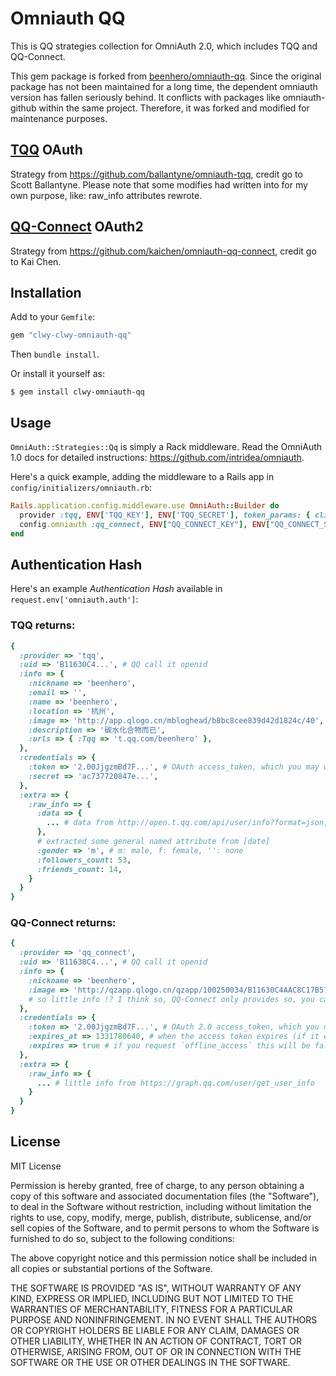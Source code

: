 # Omniauth QQ

This is QQ strategies collection for OmniAuth 2.0, which includes TQQ and QQ-Connect.

This gem package is forked from [beenhero/omniauth-qq](https://github.com/beenhero/omniauth-qq).
Since the original package has not been maintained for a long time, the dependent omniauth version has fallen seriously behind.
It conflicts with packages like omniauth-github within the same project. Therefore, it was forked and modified for maintenance purposes.
  
## [TQQ](http://open.t.qq.com/) OAuth
  Strategy from https://github.com/ballantyne/omniauth-tqq, credit go to Scott Ballantyne.
  Please note that some modifies had written into for my own purpose, like: raw_info attributes rewrote.
    
## [QQ-Connect](http://connect.qq.com/intro/login/) OAuth2
  Strategy from https://github.com/kaichen/omniauth-qq-connect, credit go to Kai Chen.

## Installation

Add to your `Gemfile`:

```ruby
gem "clwy-clwy-omniauth-qq"
```

Then `bundle install`.

Or install it yourself as:

    $ gem install clwy-omniauth-qq

## Usage

`OmniAuth::Strategies::Qq` is simply a Rack middleware. Read the OmniAuth 1.0 docs for detailed instructions: https://github.com/intridea/omniauth.

Here's a quick example, adding the middleware to a Rails app in `config/initializers/omniauth.rb`:

```ruby
Rails.application.config.middleware.use OmniAuth::Builder do
  provider :tqq, ENV['TQQ_KEY'], ENV['TQQ_SECRET'], token_params: { client_id: ENV["QQ_CONNECT_KEY"], client_secret: ENV["QQ_CONNECT_SECRET"] }
  config.omniauth :qq_connect, ENV["QQ_CONNECT_KEY"], ENV["QQ_CONNECT_SECRET"], token_params: { client_id: ENV["QQ_CONNECT_KEY"], client_secret: ENV["QQ_CONNECT_SECRET"] }
end
```

## Authentication Hash

Here's an example *Authentication Hash* available in `request.env['omniauth.auth']`:

### TQQ returns:

```ruby
{
  :provider => 'tqq',
  :uid => 'B11630C4...', # QQ call it openid
  :info => {
    :nickname => 'beenhero',
    :email => '',
    :name => 'beenhero',
    :location => '杭州',
    :image => 'http://app.qlogo.cn/mbloghead/b8bc8cee839d42d1824c/40',
    :description => '碳水化合物而已',
    :urls => { :Tqq => 't.qq.com/beenhero' },
  },
  :credentials => {
    :token => '2.00JjgzmBd7F...', # OAuth access_token, which you may wish to store
    :secret => 'ac737720847e...',
  },
  :extra => {
    :raw_info => {
      :data => {
        ... # data from http://open.t.qq.com/api/user/info?format=json, check by yourself
      },
      # extracted some general named attribute from [date]
      :gender => 'm', # m: male, f: female, '': none
      :followers_count: 53,
      :friends_count: 14,
    }
  }
}
```

### QQ-Connect returns:

```ruby
{
  :provider => 'qq_connect',
  :uid => 'B11630C4...', # QQ call it openid
  :info => {
    :nickname => 'beenhero',
    :image => 'http://qzapp.qlogo.cn/qzapp/100250034/B11630C4AAC8C17B57ECFEA80852C813/50',
    # so little info !? I think so, QQ-Connect only provides so, you can check from the raw_info below. Or you can try TQQ instead :)
  },
  :credentials => {
    :token => '2.00JjgzmBd7F...', # OAuth 2.0 access_token, which you may wish to store
    :expires_at => 1331780640, # when the access token expires (if it expires)
    :expires => true # if you request `offline_access` this will be false
  },
  :extra => {
    :raw_info => {
      ... # little info from https://graph.qq.com/user/get_user_info
    }
  }
}
```

## License

MIT License

Permission is hereby granted, free of charge, to any person obtaining
a copy of this software and associated documentation files (the
"Software"), to deal in the Software without restriction, including
without limitation the rights to use, copy, modify, merge, publish,
distribute, sublicense, and/or sell copies of the Software, and to
permit persons to whom the Software is furnished to do so, subject to
the following conditions:

The above copyright notice and this permission notice shall be
included in all copies or substantial portions of the Software.

THE SOFTWARE IS PROVIDED "AS IS", WITHOUT WARRANTY OF ANY KIND,
EXPRESS OR IMPLIED, INCLUDING BUT NOT LIMITED TO THE WARRANTIES OF
MERCHANTABILITY, FITNESS FOR A PARTICULAR PURPOSE AND
NONINFRINGEMENT. IN NO EVENT SHALL THE AUTHORS OR COPYRIGHT HOLDERS BE
LIABLE FOR ANY CLAIM, DAMAGES OR OTHER LIABILITY, WHETHER IN AN ACTION
OF CONTRACT, TORT OR OTHERWISE, ARISING FROM, OUT OF OR IN CONNECTION
WITH THE SOFTWARE OR THE USE OR OTHER DEALINGS IN THE SOFTWARE.